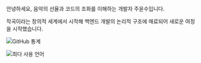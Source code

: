 안녕하세요, 음악의 선율과 코드의 조화를 이해하는 개발자 주윤수입니다. 

작곡이라는 창의적 세계에서 시작해 백엔드 개발의 논리적 구조에 매료되어 새로운 여정을 시작했습니다.


![GitHub 통계](https://github-readme-stats.vercel.app/api?username=Lo5er&show_icons=true&theme=radical)


![최다 사용 언어](https://github-readme-stats.vercel.app/api/top-langs/?username=Lo5er&layout=compact&theme=radical)

